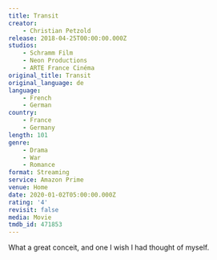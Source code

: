 ```yaml
---
title: Transit
creator:
    - Christian Petzold
release: 2018-04-25T00:00:00.000Z
studios:
    - Schramm Film
    - Neon Productions
    - ARTE France Cinéma
original_title: Transit
original_language: de
language:
    - French
    - German
country:
    - France
    - Germany
length: 101
genre:
    - Drama
    - War
    - Romance
format: Streaming
service: Amazon Prime
venue: Home
date: 2020-01-02T05:00:00.000Z
rating: '4'
revisit: false
media: Movie
tmdb_id: 471853
---
```


What a great conceit, and one I wish I had thought of myself.
